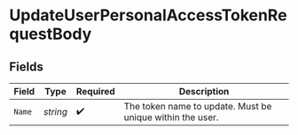 # UpdateUserPersonalAccessTokenRequestBody


## Fields

| Field                                                     | Type                                                      | Required                                                  | Description                                               |
| --------------------------------------------------------- | --------------------------------------------------------- | --------------------------------------------------------- | --------------------------------------------------------- |
| `Name`                                                    | *string*                                                  | :heavy_check_mark:                                        | The token name to update. Must be unique within the user. |